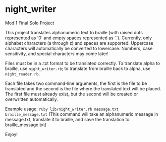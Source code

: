 # night_writer
Mod 1 Final Solo Project

This project translates alphanumeric text to braille (with raised dots
represented as '0' and empty spaces represented as '.'). Currently, only
alphabet characters (a through z) and spaces are supported. Uppercase characters
will automatically be converted to lowercase. Numbers, case sensitivity, and
special characters may come later!

Files must be in a .txt format to be translated correctly. To translate alpha to
braille, use `night_writer.rb`; to translate from braille back to alpha, use
`night_reader.rb`.

Each file takes two command-line arguments, the first is the file to be
translated and the second is the file where the translated text will be placed.
The first file must already exist, but the second will be created or overwritten
automatically.

Example usage: `ruby lib/night_writer.rb message.txt braille_message.txt`
(This command will take an alphanumeric message in message.txt, translate it to
braille, and save the translation to braille_message.txt)

Enjoy!
